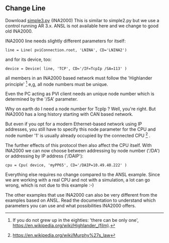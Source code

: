 ## Change Line

Download [simple3.py](https://github.com/hilch/Pvi.py/tree/main/examples/simple3.py) (INA2000)
This is similar to simple2.py but we use a control running AR 3.x. ANSL is not available here and we change to good old INA2000.

INA2000 line needs slightly different parameters for itself:
```
line = Line( pviConnection.root, 'LNINA', CD='LNINA2')
```
and for its device, too:
```
device = Device( line, 'TCP', CD='/IF=TcpIp /SA=113' )
```
all members in an INA2000 based network must follow the 'Highlander principle' [^1] e,g, all node numbers must be unique.

Even the PC acting as PVI client needs an unique node number which is determined by the '/SA' parameter.

Why on earth do I need a node number for TcpIp ? Well, you're right. But INA2000 has a long history starting with CAN based network.

But even if you opt for a modern Ethernet-based network using IP addresses, you still have to specify this node parameter for the CPU and node number '1' is usually already occupied by the connected CPU [^2] .

The further effects of this protocol then also affect the CPU itself.
With INA2000 we can now choose between addressing by node number ('/DA') or addressing by IP address ('/DAIP'):
```
cpu = Cpu( device, 'myPP65', CD='/DAIP=10.49.40.222' )
```

Everything else requires no change compared to the ANSL example. Since we are working with a real CPU and not with a simulation, a lot can go wrong, which is not due to this example :-)

The other examples that use INA2000 can also be very different from the examples based on ANSL. Read the documentation to understand which parameters you can use and what possibilities INA2000 offers.



[^1]: If you do not grew up in the eighties: 'there can be only one', https://en.wikipedia.org/wiki/Highlander_(film).

[^2]: https://en.wikipedia.org/wiki/Murphy%27s_law

